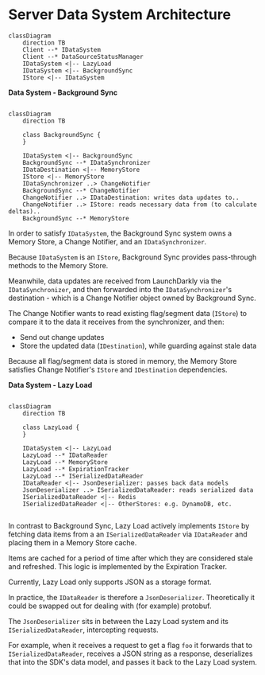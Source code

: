 # Server Data System Architecture

```mermaid
classDiagram
    direction TB
    Client --* IDataSystem
    Client --* DataSourceStatusManager
    IDataSystem <|-- LazyLoad
    IDataSystem <|-- BackgroundSync
    IStore <|-- IDataSystem

```

**Data System - Background Sync**

```mermaid

classDiagram
    direction TB

    class BackgroundSync {
    }

    IDataSystem <|-- BackgroundSync
    BackgroundSync --* IDataSynchronizer
    IDataDestination <|-- MemoryStore
    IStore <|-- MemoryStore
    IDataSynchronizer ..> ChangeNotifier
    BackgroundSync --* ChangeNotifier
    ChangeNotifier ..> IDataDestination: writes data updates to..
    ChangeNotifier ..> IStore: reads necessary data from (to calculate deltas)..
    BackgroundSync --* MemoryStore

```

In order to satisfy `IDataSystem`, the Background Sync system owns a Memory Store, a Change Notifier,
and an `IDataSynchronizer`.

Because `IDataSystem` is an `IStore`, Background Sync provides pass-through methods to the Memory Store.

Meanwhile, data updates are received from LaunchDarkly via the `IDataSynchronizer`, and then forwarded into
the `IDataSynchronizer`'s destination - which is a Change Notifier object owned by Background Sync.

The Change Notifier wants to read existing flag/segment data (`IStore`) to compare
it to the data it receives from the synchronizer, and then:

- Send out change updates
- Store the updated data (`IDestination`), while guarding against stale data

Because all flag/segment data is stored in memory, the Memory Store satisfies Change Notifier's `IStore`
and `IDestination`
dependencies.

**Data System - Lazy Load**

```mermaid

classDiagram
    direction TB

    class LazyLoad {
    }

    IDataSystem <|-- LazyLoad
    LazyLoad --* IDataReader
    LazyLoad --* MemoryStore
    LazyLoad --* ExpirationTracker
    LazyLoad --* ISerializedDataReader
    IDataReader <|-- JsonDeserializer: passes back data models
    JsonDeserializer ..> ISerializedDataReader: reads serialized data
    ISerializedDataReader <|-- Redis
    ISerializedDataReader <|-- OtherStores: e.g. DynamoDB, etc.


```

In contrast to Background Sync, Lazy Load actively implements `IStore` by fetching data items from a
an `ISerializedDataReader`
via `IDataReader` and placing them in a Memory Store cache.

Items are cached for a period of time after which they are considered stale and refreshed. This logic is implemented
by the Expiration Tracker.

Currently, Lazy Load only supports JSON as a storage format.

In practice, the `IDataReader` is therefore a `JsonDeserializer`. Theoretically it could be swapped out for dealing with
(for example) protobuf.

The `JsonDeserializer` sits in between the Lazy Load system and its `ISerializedDataReader`, intercepting requests.

For example, when it receives a request to get a flag `foo` it forwards that to `ISerializedDataReader`, receives a JSON
string as a response,
deserializes that into the SDK's data model, and passes it back to the Lazy Load system.
